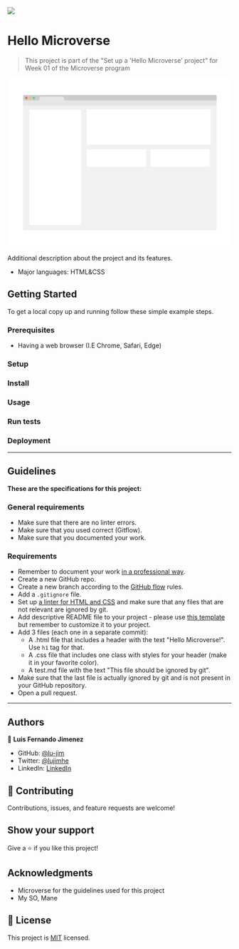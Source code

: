 ![](https://img.shields.io/badge/Microverse-blueviolet)

# Hello Microverse

> This project is part of the "Set up a 'Hello Microverse' project" for Week 01 of the Microverse program
 

![screenshot](./app_screenshot.png)

Additional description about the project and its features.


- Major languages: HTML&CSS


## Getting Started
To get a local copy up and running follow these simple example steps.

### Prerequisites
- Having a web browser (I.E Chrome, Safari, Edge)
### Setup

### Install

### Usage

### Run tests

### Deployment
---
## Guidelines
**These are the specifications for this project:**
### General requirements

- Make sure that there are no linter errors.
- Make sure that you used correct (Gitflow).
- Make sure that you documented your work.
### Requirements

- Remember to document your work [in a professional way](https://github.com/microverseinc/curriculum-transversal-skills/blob/main/documentation/articles/professional_repo_rules.md).
- Create a new GitHub repo.
- Create a new branch according to the [GitHub flow](https://github.com/microverseinc/curriculum-transversal-skills/blob/main/git-github/articles/github_flow.md) rules.
- Add a `.gitignore` file.
- Set up [a linter for HTML and CSS](https://github.com/microverseinc/linters-config) and make sure that any files that are not relevant are ignored by git.
- Add descriptive README file to your project - please use [this template](https://github.com/microverseinc/readme-template) but remember to customize it to your project.
- Add 3 files (each one in a separate commit):
    - A .html file that includes a header with the text "Hello Microverse!". Use `h1` tag for that.
    - A .css file that includes one class with styles for your header (make it in your favorite color).
    - A test.md file with the text "This file should be ignored by git".
- Make sure that the last file is actually ignored by git and is not present in your GitHub repository.
- Open a pull request.

---
## Authors

👤 **Luis Fernando Jimenez**

- GitHub: [@lu-jim](https://github.com/lu-jim)
- Twitter: [@lujimhe](https://twitter.com/lujimhe)
- LinkedIn: [LinkedIn](https://www.linkedin.com/in/lujim/)


## 🤝 Contributing

Contributions, issues, and feature requests are welcome!


## Show your support

Give a ⭐️ if you like this project!

## Acknowledgments

- Microverse for the guidelines used for this project
- My SO, Mane


## 📝 License

This project is [MIT](./MIT.md) licensed.
